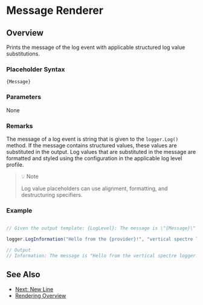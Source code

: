 # Message Renderer

## Overview

Prints the message of the log event with applicable structured log value substitutions.

### Placeholder Syntax

```
{Message}
```

### Parameters

None

### Remarks

The message of a log event is string that is given to the `logger.Log()` method. If the message contains structured values, these values are substituted in the output. Log values that are substituted in the message are formatted and styled using the configuration in the applicable log level profile.

> 💡 Note
>
> Log value placeholders can use alignment, formatting, and destructuring specifiers.

### Example

```csharp

// Given the output template: {LogLevel}: The message is \"{Message}\"

logger.LogInformation("Hello from the {provider}!", "vertical spectre logger");

// Output
// Information: The message is "Hello from the vertical spectre logger!"

```

## See Also
- [Next: New Line](./newline.md)
- [Rendering Overview](./renderer-overview.md)